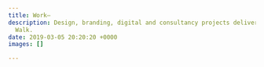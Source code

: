 ```yaml
---
title: Work—
description: Design, branding, digital and consultancy projects delivered by Don't
  Walk.
date: 2019-03-05 20:20:20 +0000
images: []

---
```

